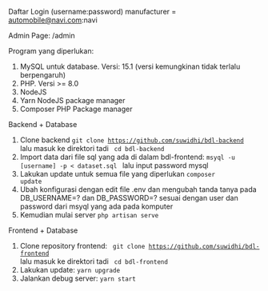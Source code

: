 Daftar Login (username:password)
manufacturer = automobile@navi.com:navi

Admin Page: /admin

Program yang diperlukan:
1. MySQL untuk database. Versi: 15.1 (versi kemungkinan tidak terlalu berpengaruh)
2. PHP. Versi >= 8.0
3. NodeJS
4. Yarn NodeJS package manager
5. Composer PHP Package manager

Backend + Database
1. Clone backend <code>git clone https://github.com/suwidhi/bdl-backend </code> lalu masuk ke direktori tadi <code> cd bdl-backend </code>
2. Import data dari file sql yang ada di dalam bdl-frontend: <code>msyql -u [username] -p < dataset.sql </code> lalu input password mysql
3. Lakukan update untuk semua file yang diperlukan <code>composer update</code>
4. Ubah konfigurasi dengan edit file .env dan mengubah tanda tanya pada DB_USERNAME=? dan DB_PASSWORD=? sesuai dengan user dan password dari msyql yang ada pada komputer
5. Kemudian mulai server <code>php artisan serve</code>

Frontend + Database
1. Clone repository frontend: <code> git clone https://github.com/suwidhi/bdl-frontend </code> lalu masuk ke direktori tadi <code> cd bdl-frontend </code>
3. Lakukan update: <code>yarn upgrade</code>
4. Jalankan debug server: <code>yarn start</code>
